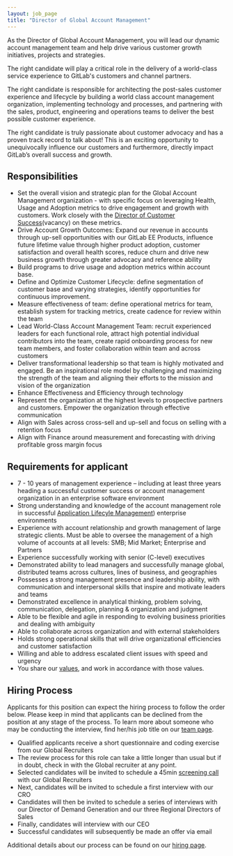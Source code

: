 ```yaml
---
layout: job_page
title: "Director of Global Account Management"
---
```


As the Director of Global Account Management, you will lead our dynamic account management
team and help drive various customer growth initiatives, projects and
strategies.

The right candidate will play a critical role in the delivery of a world-class
service experience to GitLab's customers and channel partners.

The right candidate is responsible for architecting the post-sales customer
experience and lifecycle by building a world class account management organization,
implementing technology and processes, and partnering with the sales, product,
engineering and operations teams to deliver the best possible customer
experience.

The right candidate is truly passionate about customer advocacy and has a proven track record to talk about! This is an exciting opportunity to unequivocally influence our customers and furthermore, directly impact GitLab’s overall success and growth.

## Responsibilities

* Set the overall vision and strategic plan for the Global Account Management organization - with specific focus on leveraging Health, Usage and Adoption metrics to drive engagement and growth with customers. Work closely with the [Director of Customer Success](https://about.gitlab.com/jobs/director-customer-success)(vacancy) on these metrics.
* Drive Account Growth Outcomes: Expand our revenue in accounts through up-sell opportunities with our GitLab EE Products, influence future lifetime value through higher product adoption, customer satisfaction and overall health scores, reduce churn and drive new business growth through greater advocacy and reference ability
* Build programs to drive usage and adoption metrics within account base.
* Define and Optimize Customer Lifecycle: define segmentation of customer base and varying strategies, identify opportunities for continuous improvement.
* Measure effectiveness of team: define operational metrics for team, establish system for tracking metrics, create cadence for review within the team
* Lead World-Class Account Management Team: recruit experienced leaders for each functional role, attract high potential individual contributors into the team, create rapid onboarding process for new team members, and foster collaboration within team and across customers
* Deliver transformational leadership so that team is highly motivated and engaged.  Be an inspirational role model by challenging and maximizing the strength of the team and aligning their efforts to the mission and vision of the organization
* Enhance Effectiveness and Efficiency through technology
* Represent the organization at the highest levels to prospective partners and customers. Empower the organization through effective communication
* Align with Sales across cross-sell and up-sell and focus on selling with a retention focus
* Align with Finance around measurement and forecasting with driving profitable gross margin focus

## Requirements for applicant

* 7 - 10 years of management experience – including at least three years heading a successful customer success or account management organization in an enterprise software environment
* Strong understanding and knowledge of the account management role in successful [Application Lifecyle Management](https://en.wikipedia.org/wiki/Application_lifecycle_management)) enterprise environments
* Experience with account relationship and growth management of large strategic clients. Must be able to oversee the management of a high volume of accounts at all levels: SMB; Mid Market; Enterprise and Partners
* Experience successfully working with senior (C-level) executives
* Demonstrated ability to lead managers and successfully manage global, distributed teams across cultures, lines of business, and geographies
* Possesses a strong management presence and leadership ability, with communication and interpersonal skills that inspire and motivate leaders and teams
* Demonstrated excellence in analytical thinking, problem solving, communication, delegation, planning & organization and judgment
* Able to be flexible and agile in responding to evolving business priorities and dealing with ambiguity
* Able to collaborate across organization and with external stakeholders
* Holds strong operational skills that will drive organizational efficiencies and customer satisfaction
* Willing and able to address escalated client issues with speed and urgency
* You share our [values](/handbook/#values), and work in accordance with those values.

## Hiring Process


Applicants for this position can expect the hiring process to follow the order below. Please keep in mind that applicants can be declined from the position at any stage of the process. To learn more about someone who may be conducting the interview, find her/his job title on our [team page](/team).


* Qualified applicants receive a short questionnaire and coding exercise from our Global Recruiters
* The review process for this role can take a little longer than usual but if in doubt, check in with the Global recruiter at any point.
* Selected candidates will be invited to schedule a 45min [screening call](/handbook/hiring/#screening-call) with our Global Recruiters
* Next, candidates will be invited to schedule a first interview with our CRO
* Candidates will then be invited to schedule a series of interviews with our Director of Demand Generation and our three Regional Directors of Sales
* Finally, candidates will interview with our CEO
* Successful candidates will subsequently be made an offer via email


Additional details about our process can be found on our [hiring page](/handbook/hiring).
